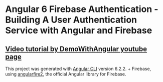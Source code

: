 # Angular 6 Firebase Authentication - Building A User Authentication Service with Angular and Firebase

## [Video tutorial by DemoWithAngular youtube page](https://www.youtube.com/watch?v=mfONkAj4x94)

This project was generated with [Angular CLI](https://github.com/angular/angular-cli) version 6.2.2. + Firebase, using [angularfire2](https://github.com/angular/angularfire2), the official Angular library for Firebase.
